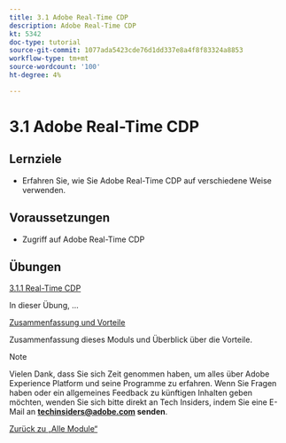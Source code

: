 ```yaml
---
title: 3.1 Adobe Real-Time CDP
description: Adobe Real-Time CDP
kt: 5342
doc-type: tutorial
source-git-commit: 1077ada5423cde76d1dd337e8a4f8f83324a8853
workflow-type: tm+mt
source-wordcount: '100'
ht-degree: 4%

---
```


# 3.1 Adobe Real-Time CDP

## Lernziele

- Erfahren Sie, wie Sie Adobe Real-Time CDP auf verschiedene Weise verwenden.

## Voraussetzungen

- Zugriff auf Adobe Real-Time CDP

## Übungen

[3.1.1 Real-Time CDP](./ex1.md)

In dieser Übung, …

[Zusammenfassung und Vorteile](./summary.md)

Zusammenfassung dieses Moduls und Überblick über die Vorteile.

>[!NOTE]
>
>Vielen Dank, dass Sie sich Zeit genommen haben, um alles über Adobe Experience Platform und seine Programme zu erfahren. Wenn Sie Fragen haben oder ein allgemeines Feedback zu künftigen Inhalten geben möchten, wenden Sie sich bitte direkt an Tech Insiders, indem Sie eine E-Mail an **techinsiders@adobe.com senden**.

[Zurück zu „Alle Module“](../../../overview.md)
